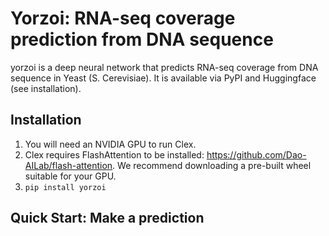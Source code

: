 # Yorzoi: RNA-seq coverage prediction from DNA sequence

yorzoi is a deep neural network that predicts RNA-seq coverage from DNA sequence in Yeast (S. Cerevisiae). It is available via PyPI and Huggingface (see installation).

## Installation

1. You will need an NVIDIA GPU to run Clex.
2. Clex requires FlashAttention to be installed: https://github.com/Dao-AILab/flash-attention. We recommend downloading a pre-built wheel suitable for your GPU.
3. `pip install yorzoi`

## Quick Start: Make a prediction
